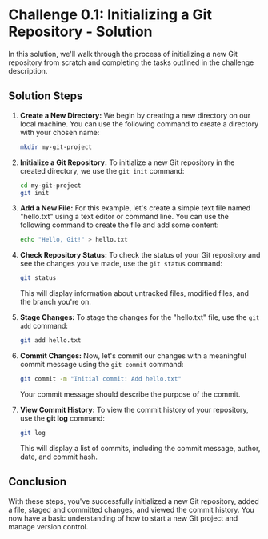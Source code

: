 # Challenge 0.1: Initializing a Git Repository - Solution

In this solution, we'll walk through the process of initializing a new Git repository from scratch and completing the tasks outlined in the challenge description.

## Solution Steps

1. **Create a New Directory:** We begin by creating a new directory on our local machine. You can use the following command to create a directory with your chosen name:

   ```bash
   mkdir my-git-project
   ```

2. **Initialize a Git Repository:** To initialize a new Git repository in the created directory, we use the `git init` command:
   ```bash
   cd my-git-project
   git init
   ```
3. **Add a New File:** For this example, let's create a simple text file named "hello.txt" using a text editor or command line. You can use the following command to create the file and add some content:

   ```bash
   echo "Hello, Git!" > hello.txt
   ```

4. **Check Repository Status:** To check the status of your Git repository and see the changes you've made, use the `git status` command:

   ```bash
   git status
   ```

   This will display information about untracked files, modified files, and the branch you're on.

5. **Stage Changes:** To stage the changes for the "hello.txt" file, use the `git add` command:

   ```bash
   git add hello.txt
   ```

6. **Commit Changes:** Now, let's commit our changes with a meaningful commit message using the `git commit` command:

   ```bash
   git commit -m "Initial commit: Add hello.txt"
   ```

   Your commit message should describe the purpose of the commit.

7. **View Commit History:** To view the commit history of your repository, use the **git log** command:
   ```bash
   git log
   ```
   This will display a list of commits, including the commit message, author, date, and commit hash.

## Conclusion

With these steps, you've successfully initialized a new Git repository, added a file, staged and committed changes, and viewed the commit history. You now have a basic understanding of how to start a new Git project and manage version control.
